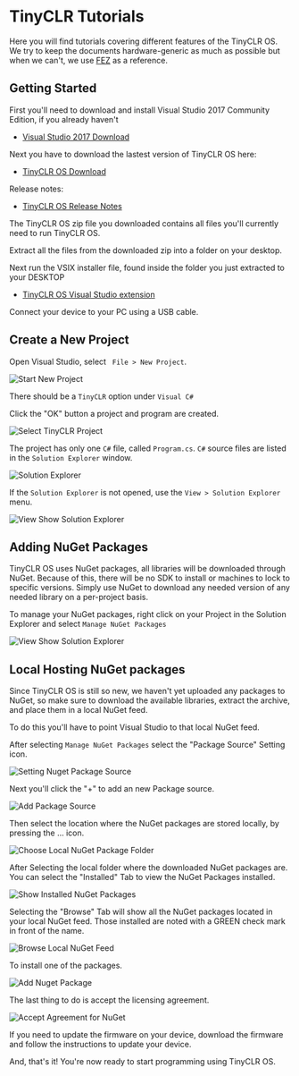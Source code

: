 # TinyCLR Tutorials

Here you will find tutorials covering different features of the TinyCLR OS. We try to keep the documents hardware-generic as much as possible but when we can't, we use [FEZ](../../hardware/fez.md) as a reference.

## Getting Started
First you'll need to download and install Visual Studio 2017 Community Edition, if you already haven't 

* [Visual Studio 2017 Download](https://www.visualstudio.com/downloads/)

Next you have to download the lastest version of TinyCLR OS here:
 
* [TinyCLR OS Download](http://ghielectronics.com/downloads/TinyCLR/TinyCLR.0.5.0.zip)

Release notes:
* [TinyCLR OS Release Notes](http://docs.ghielectronics.com/tinyclr/release_notes.html)

The TinyCLR OS zip file you downloaded contains all files you'll currently need to run TinyCLR OS. 

Extract all the files from the downloaded zip into a folder on your desktop. 

Next run the VSIX installer file, found inside the folder you just extracted to your DESKTOP

* [TinyCLR OS Visual Studio extension](https://www.ghielectronics.com/downloads/TinyCLR/v0.5.0/TinyCLR.0.5.0.vsix)

Connect your device to your PC using a USB cable.

## Create a New Project

Open Visual Studio, select ` File > New Project`. 

![Start New Project](images/StartNewProject.jpg)   

There should be a `TinyCLR` option under `Visual C#`

Click the "OK" button a project and program are created. 

![Select TinyCLR Project](images/SelectTinyCLRProject.jpg)   

The project has only one `C#` file, called `Program.cs`. `C#` source files are listed in the `Solution Explorer` window. 

![Solution Explorer](images/SolutionExplorer.jpg) 

If the `Solution Explorer` is not opened, use the `View > Solution Explorer` menu.

![View Show Solution Explorer](images/ViewShowSolutionExplorer.jpg) 

## Adding NuGet Packages
TinyCLR OS uses NuGet packages, all libraries will be downloaded through NuGet. Because of this, there will be no SDK to install or machines to lock to specific versions. Simply use NuGet to download any needed version of any needed library on a per-project basis.

To manage your NuGet packages, right click on your Project in the Solution Explorer and select `Manage NuGet Packages`

![View Show Solution Explorer](images/SelectManageNugetPackages.jpg) 

## Local Hosting NuGet packages

Since TinyCLR OS is still so new, we haven't yet uploaded any packages to NuGet, so make sure to download the available libraries, extract the archive, and place them in a local NuGet feed.

To do this you'll have to point Visual Studio to that local NuGet feed. 

After selecting `Manage NuGet Packages` select the "Package Source" Setting icon. 

![Setting Nuget Package Source](images/SettingNugetPackageSource.jpg) 

Next you'll click the "+" to add an new Package source. 

![Add Package Source](images/AddPackageSource.jpg)

Then select the location where the NuGet packages are stored locally, by pressing the ... icon. 

 ![Choose Local NuGet Package Folder](images/ChooseLocalNuGetPackageFolder.jpg)

After Selecting the local folder where the downloaded NuGet packages are. You can select the "Installed" Tab to view the NuGet Packages installed. 

 ![Show Installed NuGet Packages](images/ShowInstalledNuGetPackages.jpg)

Selecting the "Browse" Tab will show all the NuGet packages located in your local NuGet feed. Those installed are noted with a GREEN check mark in front of the name. 

 ![Browse Local NuGet Feed](images/BrowseLocalNuGetFeed.jpg)

To install one of the packages. 

 ![Add Nuget Package](images/AddNuGetPackage.jpg)

The last thing to do is accept the licensing agreement. 

![Accept Agreement for NuGet](images/AcceptAgreementforNuGet.jpg)

If you need to update the firmware on your device, download the firmware and follow the instructions to update your device.

And, that's it! You're now ready to start programming using TinyCLR OS. 

